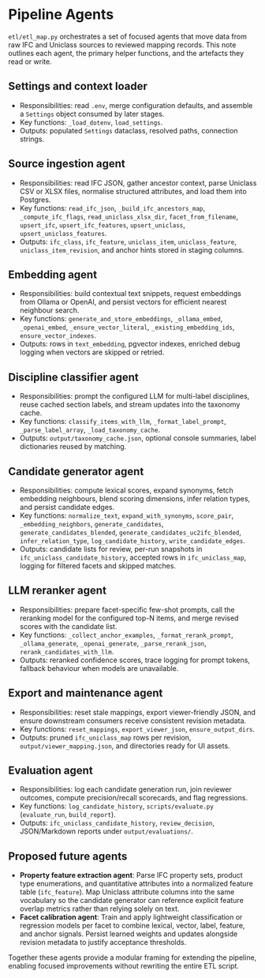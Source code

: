 ﻿# Pipeline Agents

`etl/etl_map.py` orchestrates a set of focused agents that move data from raw IFC and Uniclass sources to reviewed mapping records. This note outlines each agent, the primary helper functions, and the artefacts they read or write.

## Settings and context loader

- Responsibilities: read `.env`, merge configuration defaults, and assemble a `Settings` object consumed by later stages.
- Key functions: `_load_dotenv`, `load_settings`.
- Outputs: populated `Settings` dataclass, resolved paths, connection strings.

## Source ingestion agent

- Responsibilities: read IFC JSON, gather ancestor context, parse Uniclass CSV or XLSX files, normalise structured attributes, and load them into Postgres.
- Key functions: `read_ifc_json`, `_build_ifc_ancestors_map`, `_compute_ifc_flags`, `read_uniclass_xlsx_dir`, `facet_from_filename`, `upsert_ifc`, `upsert_ifc_features`, `upsert_uniclass`, `upsert_uniclass_features`.
- Outputs: `ifc_class`, `ifc_feature`, `uniclass_item`, `uniclass_feature`, `uniclass_item_revision`, and anchor hints stored in staging columns.

## Embedding agent

- Responsibilities: build contextual text snippets, request embeddings from Ollama or OpenAI, and persist vectors for efficient nearest neighbour search.
- Key functions: `generate_and_store_embeddings`, `_ollama_embed`, `_openai_embed`, `_ensure_vector_literal`, `_existing_embedding_ids`, `ensure_vector_indexes`.
- Outputs: rows in `text_embedding`, pgvector indexes, enriched debug logging when vectors are skipped or retried.

## Discipline classifier agent

- Responsibilities: prompt the configured LLM for multi-label disciplines, reuse cached section labels, and stream updates into the taxonomy cache.
- Key functions: `classify_items_with_llm`, `_format_label_prompt`, `_parse_label_array`, `_load_taxonomy_cache`.
- Outputs: `output/taxonomy_cache.json`, optional console summaries, label dictionaries reused by matching.

## Candidate generator agent

- Responsibilities: compute lexical scores, expand synonyms, fetch embedding neighbours, blend scoring dimensions, infer relation types, and persist candidate edges.
- Key functions: `normalize_text`, `expand_with_synonyms`, `score_pair`, `_embedding_neighbors`, `generate_candidates`, `generate_candidates_blended`, `generate_candidates_uc2ifc_blended`, `infer_relation_type`, `log_candidate_history`, `write_candidate_edges`.
- Outputs: candidate lists for review, per-run snapshots in `ifc_uniclass_candidate_history`, accepted rows in `ifc_uniclass_map`, logging for filtered facets and skipped matches.

## LLM reranker agent

- Responsibilities: prepare facet-specific few-shot prompts, call the reranking model for the configured top-N items, and merge revised scores with the candidate list.
- Key functions: `_collect_anchor_examples`, `_format_rerank_prompt`, `_ollama_generate`, `_openai_generate`, `_parse_rerank_json`, `rerank_candidates_with_llm`.
- Outputs: reranked confidence scores, trace logging for prompt tokens, fallback behaviour when models are unavailable.

## Export and maintenance agent

- Responsibilities: reset stale mappings, export viewer-friendly JSON, and ensure downstream consumers receive consistent revision metadata.
- Key functions: `reset_mappings`, `export_viewer_json`, `ensure_output_dirs`.
- Outputs: pruned `ifc_uniclass_map` rows per revision, `output/viewer_mapping.json`, and directories ready for UI assets.

## Evaluation agent

- Responsibilities: log each candidate generation run, join reviewer outcomes, compute precision/recall scorecards, and flag regressions.
- Key functions: `log_candidate_history`, `scripts/evaluate.py` (`evaluate_run`, `build_report`).
- Outputs: `ifc_uniclass_candidate_history`, `review_decision`, JSON/Markdown reports under `output/evaluations/`.

## Proposed future agents

- **Property feature extraction agent**: Parse IFC property sets, product type enumerations, and quantitative attributes into a normalized feature table (`ifc_feature`). Map Uniclass attribute columns into the same vocabulary so the candidate generator can reference explicit feature overlap metrics rather than relying solely on text.
- **Facet calibration agent**: Train and apply lightweight classification or regression models per facet to combine lexical, vector, label, feature, and anchor signals. Persist learned weights and updates alongside revision metadata to justify acceptance thresholds.

Together these agents provide a modular framing for extending the pipeline, enabling focused improvements without rewriting the entire ETL script.
